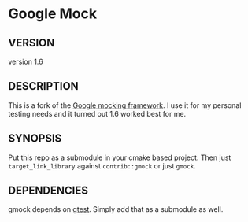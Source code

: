 # Google Mock

## VERSION

version 1.6

## DESCRIPTION

This is a fork of the [Google mocking framework](github.com/google/googlemock).
I use it for my personal testing needs and it turned out 1.6 worked best for me.

## SYNOPSIS

Put this repo as a submodule in your cmake based project.
Then just `target_link_library` against `contrib::gmock` or just `gmock`.

## DEPENDENCIES

gmock depends on [gtest](github.com/Drako/gtest).
Simply add that as a submodule as well.
